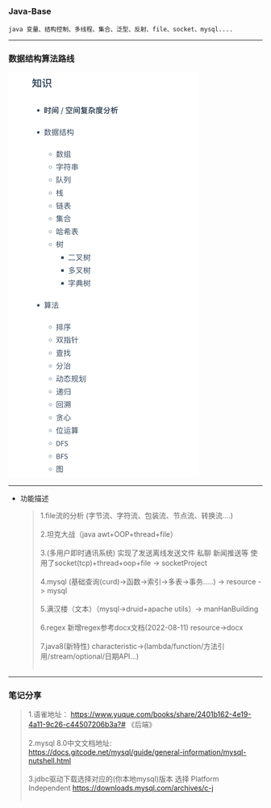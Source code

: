 ### Java-Base

    java 变量、结构控制、多线程、集合、泛型、反射、file、socket、mysql....

<hr>
    
### 数据结构算法路线
<code><img alt="img.png" height="801" src="src/main/resources/static/img.png" width="378"/></code>

<hr>

* 功能描述 

  > 1.file流的分析 (字节流、字符流、包装流、节点流、转换流....) <br><br>
  > 2.坦克大战（java awt+OOP+thread+file）<br><br>
  > 3.(多用户即时通讯系统) 实现了发送离线发送文件 私聊 新闻推送等 使用了socket(tcp)+thread+oop+file -> socketProject <br><br>
  > 4.mysql (基础查询(curd)->函数->索引->多表->事务.....) -> resource -> mysql <br><br>
  > 5.满汉楼（文本）（mysql->druid+apache utils）-> manHanBuilding <br><br>
  > 6.regex 新增regex参考docx文档(2022-08-11) resource->docx <br><br>
  > 7.java8(新特性) characteristic->(lambda/function/方法引用/stream/optional/日期API...) <br><br>

[//]: # (  > 8.2022/08/23数据结构算法开始 )

<hr>  

### 笔记分享
> 1.语雀地址： https://www.yuque.com/books/share/2401b162-4e19-4a11-9c26-c44507206b3a?# 《后端》<br><br>
> 2.mysql 8.0中文文档地址: https://docs.gitcode.net/mysql/guide/general-information/mysql-nutshell.html <br><br>
> 3.jdbc驱动下载选择对应的(你本地mysql)版本 选择 Platform Independent https://downloads.mysql.com/archives/c-j <br><br>

